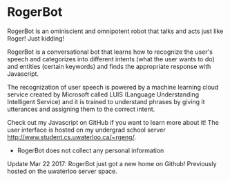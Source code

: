 # RogerBot

RogerBot is an ominiscient and omnipotent robot that talks and acts just like Roger!
Just kidding!

RogerBot is a conversational bot that learns how to recognize the user's speech and categorizes into different intents (what the user wants to do) and entities (certain keywords) and finds the appropriate response with Javascript. 

The recognization of user speech is powered by a machine learning cloud service created by Microsoft called LUIS (Language Understanding Intelligent Service) and it is trained to understand phrases by giving it utterances and assigning them to the correct intent.

Check out my Javascript on GitHub if you want to learn more about it! The user interface is hosted on my undergrad school server http://www.student.cs.uwaterloo.ca/~rgeng/.

* RogerBot does not collect any personal information

Update Mar 22 2017: RogerBot just got a new home on Github! Previously hosted on the uwaterloo server space.
